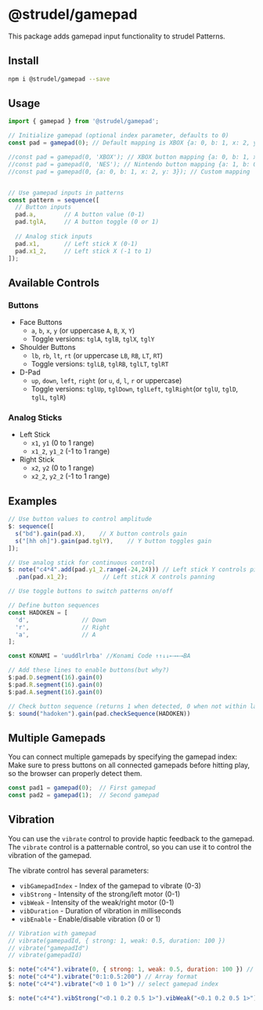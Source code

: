 # @strudel/gamepad

This package adds gamepad input functionality to strudel Patterns.

## Install

```sh
npm i @strudel/gamepad --save
```

## Usage

```javascript
import { gamepad } from '@strudel/gamepad';

// Initialize gamepad (optional index parameter, defaults to 0)
const pad = gamepad(0); // Default mapping is XBOX {a: 0, b: 1, x: 2, y: 3}

//const pad = gamepad(0, 'XBOX'); // XBOX button mapping {a: 0, b: 1, x: 2, y: 3}
//const pad = gamepad(0, 'NES'); // Nintendo button mapping {a: 1, b: 0, x: 3, y: 2}
//const pad = gamepad(0, {a: 0, b: 1, x: 2, y: 3}); // Custom mapping


// Use gamepad inputs in patterns
const pattern = sequence([
  // Button inputs
  pad.a,        // A button value (0-1)
  pad.tglA,     // A button toggle (0 or 1)
  
  // Analog stick inputs
  pad.x1,       // Left stick X (0-1)
  pad.x1_2,     // Left stick X (-1 to 1)
]);
```

## Available Controls

### Buttons
- Face Buttons
  - `a`, `b`, `x`, `y` (or uppercase `A`, `B`, `X`, `Y`)
  - Toggle versions: `tglA`, `tglB`, `tglX`, `tglY`
- Shoulder Buttons
  - `lb`, `rb`, `lt`, `rt` (or uppercase `LB`, `RB`, `LT`, `RT`)
  - Toggle versions: `tglLB`, `tglRB`, `tglLT`, `tglRT`
- D-Pad
  - `up`, `down`, `left`, `right` (or `u`, `d`, `l`, `r` or uppercase)
  - Toggle versions: `tglUp`, `tglDown`, `tglLeft`, `tglRight`(or `tglU`, `tglD`, `tglL`, `tglR`)

### Analog Sticks
- Left Stick
  - `x1`, `y1` (0 to 1 range)
  - `x1_2`, `y1_2` (-1 to 1 range)
- Right Stick
  - `x2`, `y2` (0 to 1 range)
  - `x2_2`, `y2_2` (-1 to 1 range)

## Examples

```javascript
// Use button values to control amplitude
$: sequence([
  s("bd").gain(pad.X),    // X button controls gain
  s("[hh oh]").gain(pad.tglY),    // Y button toggles gain
]);

// Use analog stick for continuous control
$: note("c4*4".add(pad.y1_2.range(-24,24))) // Left stick Y controls pitch shift
  .pan(pad.x1_2);          // Left stick X controls panning

// Use toggle buttons to switch patterns on/off

// Define button sequences
const HADOKEN = [
  'd',               // Down
  'r',               // Right
  'a',               // A
];

const KONAMI = 'uuddlrlrba' //Konami Code ↑↑↓↓←→←→BA

// Add these lines to enable buttons(but why?)
$:pad.D.segment(16).gain(0)
$:pad.R.segment(16).gain(0)
$:pad.A.segment(16).gain(0)

// Check button sequence (returns 1 when detected, 0 when not within last 1 second)
$: sound("hadoken").gain(pad.checkSequence(HADOKEN))

```

## Multiple Gamepads

You can connect multiple gamepads by specifying the gamepad index:
Make sure to press buttons on all connected gamepads before hitting play, so the browser can properly detect them.

```javascript
const pad1 = gamepad(0);  // First gamepad
const pad2 = gamepad(1);  // Second gamepad
```

## Vibration

You can use the `vibrate` control to provide haptic feedback to the gamepad.
The `vibrate` control is a patternable control, so you can use it to control the vibration of the gamepad.

The vibrate control has several parameters:

- `vibGamepadIndex` - Index of the gamepad to vibrate (0-3)
- `vibStrong` - Intensity of the strong/left motor (0-1)
- `vibWeak` - Intensity of the weak/right motor (0-1) 
- `vibDuration` - Duration of vibration in milliseconds
- `vibEnable` - Enable/disable vibration (0 or 1)

```javascript
// Vibration with gamepad 
// vibrate(gamepadId, { strong: 1, weak: 0.5, duration: 100 })
// vibrate("gamepadId")
// vibrate(gamepadId)

$: note("c4*4").vibrate(0, { strong: 1, weak: 0.5, duration: 100 }) // gamepad index 0
$: note("c4*4").vibrate("0:1:0.5:200") // Array format
$: note("c4*4").vibrate("<0 1 0 1>") // select gamepad index

$: note("c4*4").vibStrong("<0.1 0.2 0.5 1>").vibWeak("<0.1 0.2 0.5 1>").vibDuration("<10 20 50 100>").vibrate(0) // gamepad index 0
```
